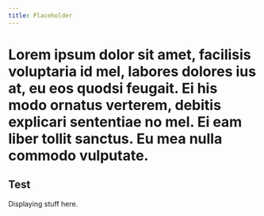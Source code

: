 ```yaml
---
title: Placeholder
---
```

# Lorem ipsum dolor sit amet, facilisis voluptaria id mel, labores dolores ius at, eu eos quodsi feugait. Ei his modo ornatus verterem, debitis explicari sententiae no mel. Ei eam liber tollit sanctus. Eu mea nulla commodo vulputate.


## Test
Displaying stuff here.
